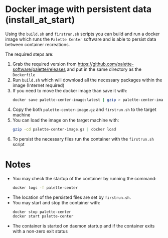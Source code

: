 # Docker image with persistent data (install_at_start)

Using the `build.sh` and `firstrun.sh` scripts you can build and run a docker image which
runs the `Palette Center` software and is able to persist data between container recreations.

The required steps are:

1. Grab the required version from <https://github.com/palette-software/palette/releases>
and put in the same directory as the `Dockerfile`
1. Run `build.sh` which will download all the necessary packages within the image (Internet required)
1. If you need to move the docker image than save it with:
    ```bash
    docker save palette-center-image:latest | gzip > palette-center-image.gz
    ```
1. Copy the both `palette-center-image.gz` and `firstrun.sh` to the target machine
1. You can load the image on the target machine with:
    ```bash
    gzip -cd palette-center-image.gz | docker load
    ```
1. To persist the necessary files run the container with the `firstrun.sh` script

# Notes

- You may check the startup of the container by running the command:
    ```bash
    docker logs -f palette-center
    ```
- The location of the persisted files are set by `firstrun.sh`.
- You may start and stop the container with:
    ```bash
    docker stop palette-center
    docker start palette-center
    ```
- The container is started on daemon startup and if the container exits with a non-zero exit status
